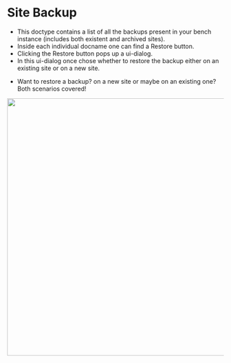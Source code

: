 # Site Backup

- This doctype contains a list of all the backups present in your bench instance (includes both existent and archived sites).
- Inside each individual docname one can find a Restore button.
- Clicking the Restore button pops up a ui-dialog.
- In this ui-dialog once chose whether to restore the backup either on an existing site or on a new site.

* Want to restore a backup? on a new site or maybe on an existing one? Both scenarios covered!

<img src="https://github.com/frappe/bench_manager/wiki/images/site_backup-restore.gif" width="600">

